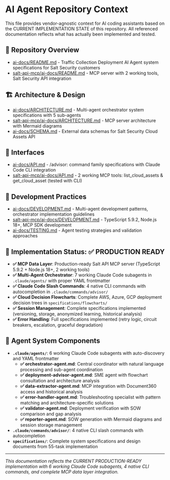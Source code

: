 # AI Agent Repository Context

This file provides vendor-agnostic context for AI coding assistants based on the CURRENT IMPLEMENTATION STATE of this repository. All referenced documentation reflects what has actually been implemented and tested.

## 🔧 Repository Overview
- [ai-docs/README.md](ai-docs/README.md) - Traffic Collection Deployment AI Agent system specifications for Salt Security customers
- [salt-api-mcp/ai-docs/README.md](salt-api-mcp/ai-docs/README.md) - MCP server with 2 working tools, Salt Security API integration

## 🏗️ Architecture & Design
- [ai-docs/ARCHITECTURE.md](ai-docs/ARCHITECTURE.md) - Multi-agent orchestrator system specifications with 5 sub-agents
- [salt-api-mcp/ai-docs/ARCHITECTURE.md](salt-api-mcp/ai-docs/ARCHITECTURE.md) - MCP server architecture with Mermaid diagrams
- [ai-docs/SCHEMA.md](ai-docs/SCHEMA.md) - External data schemas for Salt Security Cloud Assets API

## 🔌 Interfaces
- [ai-docs/API.md](ai-docs/API.md) - /advisor: command family specifications with Claude Code CLI integration
- [salt-api-mcp/ai-docs/API.md](salt-api-mcp/ai-docs/API.md) - 2 working MCP tools: list_cloud_assets & get_cloud_asset (tested with CLI)

## 🧪 Development Practices
- [ai-docs/DEVELOPMENT.md](ai-docs/DEVELOPMENT.md) - Multi-agent development patterns, orchestrator implementation guidelines
- [salt-api-mcp/ai-docs/DEVELOPMENT.md](salt-api-mcp/ai-docs/DEVELOPMENT.md) - TypeScript 5.9.2, Node.js 18+, MCP SDK development
- [ai-docs/TESTING.md](ai-docs/TESTING.md) - Agent testing strategies and validation approaches

## 🚀 Implementation Status: ✅ PRODUCTION READY
- **✅ MCP Data Layer**: Production-ready Salt API MCP server (TypeScript 5.9.2 + Node.js 18+, 2 working tools)
- **✅ Multi-Agent Orchestrator**: 7 working Claude Code subagents in `.claude/agents/` with proper YAML frontmatter
- **✅ Claude Code Slash Commands**: 4 native CLI commands with autocompletion in `.claude/commands/advisor/`
- **✅ Cloud Decision Flowcharts**: Complete AWS, Azure, GCP deployment decision trees in `specifications/flowcharts/`
- **✅ Session Management**: Complete specifications implemented (versioning, storage, anonymized learning, historical analysis)
- **✅ Error Handling**: Full specifications implemented (retry logic, circuit breakers, escalation, graceful degradation)

## 🎯 Agent System Components
- **`.claude/agents/`**: 6 working Claude Code subagents with auto-discovery and YAML frontmatter
  - **✅ orchestrator-agent.md**: Central coordinator with natural language processing and sub-agent coordination
  - **✅ deployment-advisor-agent.md**: SME agent with flowchart consultation and architecture analysis
  - **✅ data-extractor-agent.md**: MCP integration with Document360 access and historical analysis
  - **✅ error-handler-agent.md**: Troubleshooting specialist with pattern matching and architecture-specific solutions
  - **✅ validator-agent.md**: Deployment verification with SOW comparison and gap analysis
  - **✅ reporter-agent.md**: SOW generation with Mermaid diagrams and session storage management
- **`.claude/commands/advisor/`**: 4 native CLI slash commands with autocompletion
- **`specifications/`**: Complete system specifications and design documents from 55-task implementation

---

*This documentation reflects the CURRENT PRODUCTION-READY implementation with 6 working Claude Code subagents, 4 native CLI commands, and complete MCP data layer integration.*